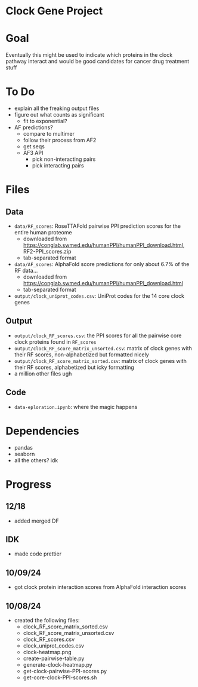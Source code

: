 # Clock Gene Project

# Goal

Eventually this might be used to indicate which proteins in the clock pathway interact and would be good candidates for cancer drug treatment stuff

# To Do

- explain all the freaking output files
- figure out what counts as significant
  - fit to exponential?
- AF predictions?
  - compare to multimer
  - follow their process from AF2
  - get seqs
  - AF3 API
    - pick non-interacting pairs
    - pick interacting pairs

# Files

## Data

- `data/RF_scores`: RoseTTAFold pairwise PPI prediction scores for the entire human proteome
  - downloaded from https://conglab.swmed.edu/humanPPI/humanPPI_download.html, RF2-PPI_scores.zip
  - tab-separated format
- `data/AF_scores`: AlphaFold score predictions for only about 6.7% of the RF data...
  - downloaded from https://conglab.swmed.edu/humanPPI/humanPPI_download.html
  - tab-separated format
- `output/clock_uniprot_codes.csv`: UniProt codes for the 14 core clock genes

## Output

- `output/clock_RF_scores.csv`: the PPI scores for all the pairwise core clock proteins found in `RF_scores`
- `output/clock_RF_score_matrix_unsorted.csv`: matrix of clock genes with their RF scores, non-alphabetized but formatted nicely
- `output/clock_RF_score_matrix_sorted.csv`: matrix of clock genes with their RF scores, alphabetized but icky formatting
- a million other files ugh

## Code

- `data-eploration.ipynb`: where the magic happens

# Dependencies

- pandas
- seaborn
- all the others? idk

# Progress

## 12/18

- added merged DF

## IDK

- made code prettier

## 10/09/24

- got clock protein interaction scores from AlphaFold interaction scores

## 10/08/24

- created the following files:
  - clock_RF_score_matrix_sorted.csv
  - clock_RF_score_matrix_unsorted.csv
  - clock_RF_scores.csv
  - clock_uniprot_codes.csv
  - clock-heatmap.png
  - create-pairwise-table.py
  - generate-clock-heatmap.py
  - get-clock-pairwise-PPI-scores.py
  - get-core-clock-PPI-scores.sh
